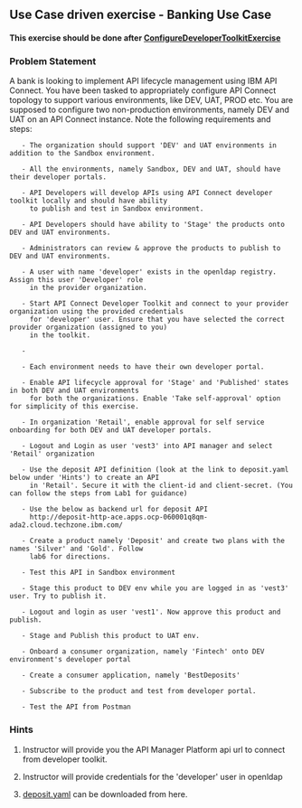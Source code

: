 ## Use Case driven exercise - Banking Use Case

#### This exercise should be done after [ConfigureDeveloperToolkitExercise](https://github.com/ibm-ecosystem-lab/APICv10/blob/main/Misc/Exercises/ConfigureDeveloperToolkitExercise.md)

### Problem Statement

A bank is looking to implement API lifecycle management using IBM API Connect. You have been tasked to appropriately configure API Connect topology to support various environments, like DEV, UAT, PROD etc. You are supposed to configure two non-production environments, namely DEV and UAT on an API Connect instance.
Note the following requirements and steps:
      
       - The organization should support 'DEV' and UAT environments in addition to the Sandbox environment.
       
       - All the environments, namely Sandbox, DEV and UAT, should have their developer portals.
       
       - API Developers will develop APIs using API Connect developer toolkit locally and should have ability
         to publish and test in Sandbox environment.
       
       - API Developers should have ability to 'Stage' the products onto DEV and UAT environments.
       
       - Administrators can review & approve the products to publish to DEV and UAT environments.
         
       - A user with name 'developer' exists in the openldap registry. Assign this user 'Developer' role
         in the provider organization.
         
       - Start API Connect Developer Toolkit and connect to your provider organization using the provided credentials 
         for 'developer' user. Ensure that you have selected the correct provider organization (assigned to you)
         in the toolkit.
         
       - 
       
       - Each environment needs to have their own developer portal.
       
       - Enable API lifecycle approval for 'Stage' and 'Published' states in both DEV and UAT environments 
         for both the organizations. Enable 'Take self-approval' option for simplicity of this exercise.
         
       - In organization 'Retail', enable approval for self service onboarding for both DEV and UAT developer portals.
       
       - Logout and Login as user 'vest3' into API manager and select 'Retail' organization
       
       - Use the deposit API definition (look at the link to deposit.yaml below under 'Hints') to create an API 
         in 'Retail'. Secure it with the client-id and client-secret. (You can follow the steps from Lab1 for guidance)
       
       - Use the below as backend url for deposit API
         http://deposit-http-ace.apps.ocp-060001q8qm-ada2.cloud.techzone.ibm.com/
         
       - Create a product namely 'Deposit' and create two plans with the names 'Silver' and 'Gold'. Follow 
         lab6 for directions.
       
       - Test this API in Sandbox environment
       
       - Stage this product to DEV env while you are logged in as 'vest3' user. Try to publish it.
       
       - Logout and login as user 'vest1'. Now approve this product and publish.
       
       - Stage and Publish this product to UAT env.
       
       - Onboard a consumer organization, namely 'Fintech' onto DEV environment's developer portal
       
       - Create a consumer application, namely 'BestDeposits'
       
       - Subscribe to the product and test from developer portal.
       
       - Test the API from Postman
       




### Hints
1) Instructor will provide you the API Manager Platform api url to connect from developer toolkit.

2) Instructor will provide credentials for the 'developer' user in openldap

3) [deposit.yaml](https://github.com/ibm-ecosystem-lab/APICv10/blob/main/Misc/Exercises/deposit.yaml) can be downloaded from here.


